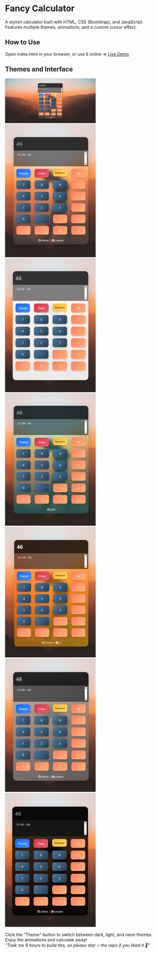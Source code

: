 # Fancy Calculator
A stylish calculator built with HTML, CSS (Bootstrap), and JavaScript. Features multiple themes, animations, and a custom cursor effect.

## How to Use
Open index.html in your browser, or use it online => [Live Demo](https://alireza-baqeri.github.io/fancy-calculator/)

## Themes and Interface
<img src="https://raw.githubusercontent.com/alireza-baqeri/fancy-calculator/main/main-1.png" width="300" alt="How it looks on your monitor 😃">  
<img src="https://raw.githubusercontent.com/alireza-baqeri/fancy-calculator/main/m2.png" width="300" alt="Theme 2">  
<img src="https://raw.githubusercontent.com/alireza-baqeri/fancy-calculator/main/m3.png" width="300" alt="Theme 3">  
<img src="https://raw.githubusercontent.com/alireza-baqeri/fancy-calculator/main/m4.png" width="300" alt="Theme 4">  
<img src="https://raw.githubusercontent.com/alireza-baqeri/fancy-calculator/main/m5.png" width="300" alt="Theme 5">  
<img src="https://raw.githubusercontent.com/alireza-baqeri/fancy-calculator/main/m6.png" width="300" alt="Theme 6">  
<img src="https://raw.githubusercontent.com/alireza-baqeri/fancy-calculator/main/m7.png" width="300" alt="Theme 7">  

Click the "Theme" button to switch between dark, light, and neon themes.  
Enjoy the animations and calculate away!  
*"Took me 9 hours to build this, so please star ⭐ the repo if you liked it 💖"*
